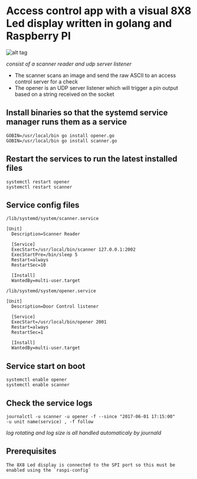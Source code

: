 # Access control app with a visual 8X8 Led display written in golang and Raspberry PI

![alt tag](preview.gif)


*consist of a scanner reader and udp server listener*
  * The scanner scans an image and send the raw ASCII to an access control server for a check
  * The opener is an UDP server listener which will trigger a pin output based on a string received on the socket

## Install binaries so that the systemd service manager runs them as a service
	GOBIN=/usr/local/bin go install opener.go
	GOBIN=/usr/local/bin go install scanner.go
## Restart the services to run the latest installed files
```
systemctl restart opener
systemctl restart scanner
```

## Service config files
```
/lib/systemd/system/scanner.service

[Unit]
  Description=Scanner Reader

  [Service]
  ExecStart=/usr/local/bin/scanner 127.0.0.1:2002
  ExecStartPre=/bin/sleep 5
  Restart=always
  RestartSec=10

  [Install]
  WantedBy=multi-user.target

/lib/systemd/system/opener.service

[Unit]
  Description=Door Control listener

  [Service]
  ExecStart=/usr/local/bin/opener 2001
  Restart=always
  RestartSec=1

  [Install]
  WantedBy=multi-user.target
```
## Service start on boot
```
systemctl enable opener
systemctl enable scanner

```


## Check the service logs

```
journalctl -u scanner -u opener -f --since "2017-06-01 17:15:00"
-u unit name(service) , -f follow
```
*log rotating and log size is all handled automaticaly by journald*

## Prerequisites
	The 8X8 Led display is connected to the SPI port so this must be enabled using the `raspi-config`
